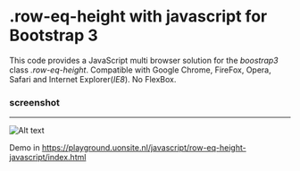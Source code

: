 # .row-eq-height with javascript for Bootstrap 3

This code provides a JavaScript multi browser solution for the _boostrap3_ class
_.row-eq-height_. Compatible with Google Chrome, FireFox, Opera, Safari and
Internet Explorer(_IE8_). No FlexBox.

### screenshot

---

![Alt text](https://playground.uonsite.nl/javascript/row-eq-height-javascript/img/row-eq-height-javascript.jpg "javascript-calculator")


Demo in https://playground.uonsite.nl/javascript/row-eq-height-javascript/index.html



